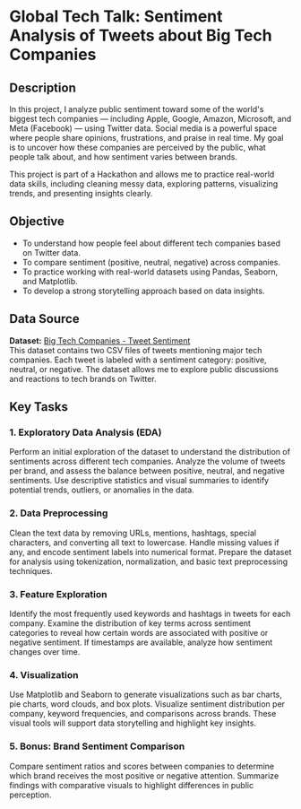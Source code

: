 # Global Tech Talk: Sentiment Analysis of Tweets about Big Tech Companies

## Description

In this project, I analyze public sentiment toward some of the world's biggest tech companies — including Apple, Google, Amazon, Microsoft, and Meta (Facebook) — using Twitter data. Social media is a powerful space where people share opinions, frustrations, and praise in real time. My goal is to uncover how these companies are perceived by the public, what people talk about, and how sentiment varies between brands.

This project is part of a Hackathon and allows me to practice real-world data skills, including cleaning messy data, exploring patterns, visualizing trends, and presenting insights clearly.

## Objective

- To understand how people feel about different tech companies based on Twitter data.
- To compare sentiment (positive, neutral, negative) across companies.
- To practice working with real-world datasets using Pandas, Seaborn, and Matplotlib.
- To develop a strong storytelling approach based on data insights.

## Data Source

**Dataset:** [Big Tech Companies - Tweet Sentiment](https://www.kaggle.com/datasets/rizwanm786/big-tech-companies-tweet-sentiment)  
This dataset contains two CSV files of tweets mentioning major tech companies. Each tweet is labeled with a sentiment category: positive, neutral, or negative. The dataset allows me to explore public discussions and reactions to tech brands on Twitter.

## Key Tasks

### 1. Exploratory Data Analysis (EDA)
Perform an initial exploration of the dataset to understand the distribution of sentiments across different tech companies. Analyze the volume of tweets per brand, and assess the balance between positive, neutral, and negative sentiments. Use descriptive statistics and visual summaries to identify potential trends, outliers, or anomalies in the data.

### 2. Data Preprocessing
Clean the text data by removing URLs, mentions, hashtags, special characters, and converting all text to lowercase. Handle missing values if any, and encode sentiment labels into numerical format. Prepare the dataset for analysis using tokenization, normalization, and basic text preprocessing techniques.

### 3. Feature Exploration
Identify the most frequently used keywords and hashtags in tweets for each company. Examine the distribution of key terms across sentiment categories to reveal how certain words are associated with positive or negative sentiment. If timestamps are available, analyze how sentiment changes over time.

### 4. Visualization
Use Matplotlib and Seaborn to generate visualizations such as bar charts, pie charts, word clouds, and box plots. Visualize sentiment distribution per company, keyword frequencies, and comparisons across brands. These visual tools will support data storytelling and highlight key insights.

### 5. Bonus: Brand Sentiment Comparison
Compare sentiment ratios and scores between companies to determine which brand receives the most positive or negative attention. Summarize findings with comparative visuals to highlight differences in public perception.

